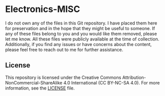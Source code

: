 # Electronics-MISC
I do not own any of the files in this Git repository. I have placed them here for preservation and in the hope that they might be useful to someone. If any of these files belong to you and you would like them removed, please let me know. All these files were publicly available at the time of collection. Additionally, if you find any issues or have concerns about the content, please feel free to reach out to me for further assistance.

## License

This repository is licensed under the Creative Commons Attribution-NonCommercial-ShareAlike 4.0 International (CC BY-NC-SA 4.0). For more information, see the [LICENSE](LICENSE) file.


